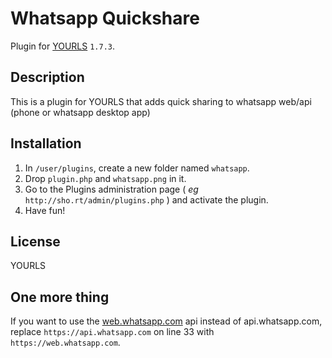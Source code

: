 Whatsapp Quickshare
====================

Plugin for [YOURLS](http://yourls.org) `1.7.3`. 

Description
-----------
This is a plugin for YOURLS that adds quick sharing to whatsapp web/api (phone or whatsapp desktop app)

Installation
------------
1. In `/user/plugins`, create a new folder named `whatsapp`.
2. Drop `plugin.php` and `whatsapp.png` in it.
3. Go to the Plugins administration page ( *eg* `http://sho.rt/admin/plugins.php` ) and activate the plugin.
4. Have fun!

License
-------
YOURLS

One more thing
--------------
If you want to use the [web.whatsapp.com](https://web.whatsapp.com) api instead of api.whatsapp.com,
replace `https://api.whatsapp.com` on line 33 with `https://web.whatsapp.com`.